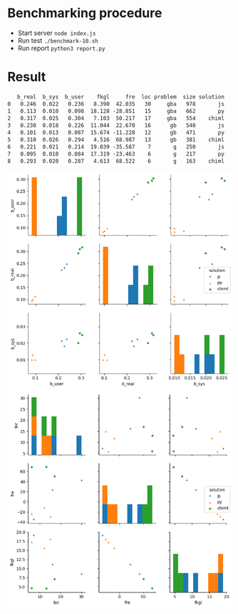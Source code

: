 # Benchmarking procedure

* Start server `node index.js`
* Run test `./benchmark-10.sh`
* Run report `python3 report.py`

# Result

```
   b_real  b_sys  b_user    fkgl     fre  loc problem  size solution
0   0.246  0.022   0.236   8.390  42.035   30     gba   978       js
1   0.113  0.010   0.098  18.128 -28.851   15     gba   662       py
2   0.317  0.025   0.304   7.103  50.217   17     gba   554    chiml
3   0.230  0.018   0.226  11.044  22.670   16      gb   540       js
4   0.101  0.013   0.087  15.674 -11.228   12      gb   471       py
5   0.310  0.026   0.294   4.516  68.987   13      gb   381    chiml
6   0.221  0.021   0.214  19.039 -35.587    7       g   250       js
7   0.095  0.010   0.084  17.319 -23.463    6       g   217       py
8   0.293  0.020   0.287   4.613  68.522    6       g   163    chiml
```

![Benchmark](benchmark.png)
![Readability](readability.png)
